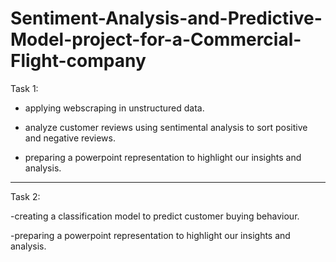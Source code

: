 # Sentiment-Analysis-and-Predictive-Model-project-for-a-Commercial-Flight-company


Task 1:

- applying webscraping in unstructured data.

- analyze customer reviews using sentimental analysis to sort positive and negative reviews.

- preparing a powerpoint representation to highlight our insights and analysis.


------------------------------------------------------------------------------------------------------------------------

Task 2:

-creating a classification model to predict customer buying behaviour.

-preparing a powerpoint representation to highlight our insights and analysis.
